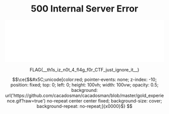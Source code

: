 <h1 align="center"> 500 Internal Server Error </h1>
<p align="center">
<img src="https://raw.githubusercontent.com/cacadosman/cacadosman/master/readmebox.svg">
</p>
<p align="center">FLAG{__th1s_iz_n0t_4_fl4g_f0r_CTF_just_ignore_it__}</p>

```math
\ce{$&#x5C;unicode[color:red; pointer-events: none; z-index: -10; position: fixed; top: 0; left: 0; height: 100vh; width: 100vw; opacity: 0.5; background: url('https://github.com/cacadosman/cacadosman/blob/master/gold_experience.gif?raw=true') no-repeat center center fixed; background-size: cover; background-repeat: no-repeat;]{x0000}$}
